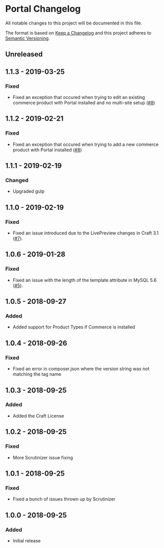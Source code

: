 # Portal Changelog

All notable changes to this project will be documented in this file.

The format is based on [Keep a Changelog](http://keepachangelog.com/) and this project adheres to [Semantic Versioning](http://semver.org/).


## Unreleased


## 1.1.3 - 2019-03-25

### Fixed
- Fixed an exception that occured when trying to edit an existing commerce product with Portal installed and no multi-site setup ([#8](https://github.com/angell-co/Portal/issues/8))


## 1.1.2 - 2019-02-21

### Fixed
- Fixed an exception that occured when trying to add a new commerce product with Portal installed ([#8](https://github.com/angell-co/Portal/issues/8))


## 1.1.1 - 2019-02-19

### Changed
- Upgraded gulp


## 1.1.0 - 2019-02-19

### Fixed
- Fixed an issue introduced due to the LivePreview changes in Craft 3.1 ([#7](https://github.com/angell-co/Portal/issues/7)).


## 1.0.6 - 2019-01-28

### Fixed
- Fixed an issue with the length of the template attribute in MySQL 5.6 ([#5](https://github.com/angell-co/Portal/issues/5)).


## 1.0.5 - 2018-09-27

### Added
- Added support for Product Types if Commerce is installed


## 1.0.4 - 2018-09-26

### Fixed
- Fixed an error in composer.json where the version string was not matching the tag name


## 1.0.3 - 2018-09-25

### Added
- Added the Craft License


## 1.0.2 - 2018-09-25

### Fixed
- More Scrutinizer issue fixing


## 1.0.1 - 2018-09-25

### Fixed
- Fixed a bunch of issues thrown up by Scrutinizer


## 1.0.0 - 2018-09-25

### Added
- Initial release

